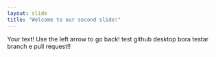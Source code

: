 ```yaml
---
layout: slide
title: "Welcome to our second slide!"
---
```

Your text!
Use the left arrow to go back!
test github desktop
bora testar branch e pull request!!